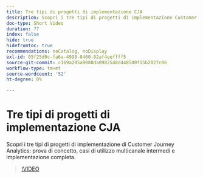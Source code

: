 ```yaml
---
title: Tre tipi di progetti di implementazione CJA
description: Scopri i tre tipi di progetti di implementazione Customer Journey Analytics, proof of concept, casi di utilizzo multicanale intermedi e implementazione completa.
doc-type: Short Video
duration: 77
index: false
hide: true
hidefromtoc: true
recommendations: noCatalog, noDisplay
exl-id: 05f25d0c-fa6a-4998-8460-82af4eeffff5
source-git-commit: c169a205a9088da0982548d448500f15b2027c06
workflow-type: tm+mt
source-wordcount: '52'
ht-degree: 0%

---
```


# Tre tipi di progetti di implementazione CJA

Scopri i tre tipi di progetti di implementazione di Customer Journey Analytics: prova di concetto, casi di utilizzo multicanale intermedi e implementazione completa.

<!-- 62_S113_3442460_77_three-types-of-cja-implementation-projects -->
>[!VIDEO](https://video.tv.adobe.com/v/3458341/?learn=on&enablevpops=true)

